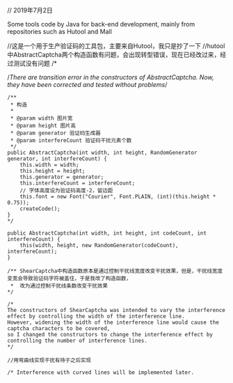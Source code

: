 // 2019年7月2日

Some tools code by Java for back-end development, mainly from repositories such as Hutool and Mall



//这是一个用于生产验证码的工具包，主要来自Hutool，我只是抄了一下
//hutool中AbstractCaptcha两个构造函数有问题，会出现转型错误，现在已经改过来，经过测试没有问题
/*

/*There are transition error in the constructors of AbstractCaptcha. Now, they have been corrected and tested without problems*/


    


    /**
     * 构造
     *
     * @param width 图片宽
     * @param height 图片高
     * @param generator 验证码生成器
     * @param interfereCount 验证码干扰元素个数
     */
    public AbstractCaptcha(int width, int height, RandomGenerator generator, int interfereCount) {
        this.width = width;
        this.height = height;
        this.generator = generator;
        this.interfereCount = interfereCount;
        // 字体高度设为验证码高度-2，留边距
        this.font = new Font("Courier", Font.PLAIN, (int)(this.height * 0.75));
        createCode();
    }
    */
    
    public AbstractCaptcha(int width, int height, int codeCount, int interfereCount) {
        this(width, height, new RandomGenerator(codeCount), interfereCount);
    }
 
    /** ShearCaptcha中构造函数原本是通过控制干扰线宽度改变干扰效果，但是，干扰线宽度变宽会导致验证码字符被盖住，于是我改了构造函数，
     *  改为通过控制干扰线条数改变干扰效果
    */
    
    /*
    The constructors of ShearCaptcha was intended to vary the interference effect by controlling the width of the interference line.         However, widening the width of the interference line would cause the captcha characters to be covered, 
    so I changed the constructors to change the interference effect by controlling the number of interference lines.
    */
    
    //用弯曲线实现干扰有待于之后实现
    
    /* Interference with curved lines will be implemented later.
    
    

